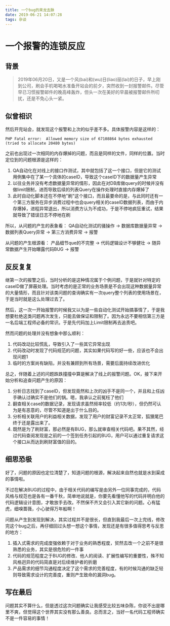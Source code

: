 ```yaml
---
title: 一个bug的来龙去脉
date: 2019-06-21 14:07:28
tags: 杂谈
---
```


# 一个报警的连锁反应

## 背景

> 2019年06月20日，又是一个风(bai)和(wu)日(liao)丽(lai)的日子，早上刚到公司，刷会手机喝喝水准备开站会的前夕，突然收到一封报警邮件。尽管早已习惯报警邮件的晚高峰轰炸，但头一次在美好的早晨被报警邮件所叨扰，还是不免心头一紧。

## 似曾相识

然后开完站会，就发现这个报警和上次的似乎差不多。具体报警内容是这样的：

```shell
PHP Fatal error:  Allowed memory size of 67108864 bytes exhausted (tried to allocate 20480 bytes)
```

之前也出现过一次相同的内存爆掉的问题，而且是同样的文件，同样的位置。当时定位到的问题根源是这样的：
1. QA自动化在对线上的接口作测试，其中就包括了这一个接口，但是它的测试用例集中在了某一个具体的caseID，导致这个caseID下的数据量产生异常
2. 以往业务并没有考虑数据量异常的情形，因此在对DB库做query的时候并没有做limit限制，进而导致后续的列表Query在操作处理时直接内存爆掉了
3. 此时自动化脚本还在不停地"刷"这个接口，而且最要命的是，与此同时还有一个第三方服务在异步消费过程中也会query相关的caseID数据列表，而由于内存爆掉，进程异常退出，所以消费方认为不成功，于是不停地疯狂重试，结果就导致了错误日志不停地在刷

所以，从问题的产生的表象看：
QA自动化测试的骚操作 -> 数据库数据量异常 -> 数据列表Query异常 -> 第三方消费异常 -> 报警

从问题的产生根源看：
产品细节que的不完整 -> 代码逻辑设计不够健壮 -> 随异常数据产生开始曝露代码BUG -> 报警

## 反反复复

继第一次的报警之后，当时分析的是这种情况属于个例问题，于是就针对特定的caseID做了屏蔽处理。当时考虑的是正常的业务场景是不会出现这种数据量异常的大量情形，而且针对该类问题的查询确实有一次query整个列表的使用场景在，于是当时就是这么处理过去了。

然后，这一次一开始报警的时候我又以为是一些自动化测试开始搞事情了，于是我想要杜绝这类问题再次发生，只能去做保证和限制了。因为永远不要相信第三方是一名后端工程师必备的常识。于是先代码加上Limit限制再去追责吧。

然而问题的处理并没有想象中那么顺利：
1. 代码改动比较慌乱，导致引入了一些其它异常出现
2. 代码改动时发现了代码规范的问题，其实如果代码写的好一些，应该也不会出现问题1
3. 临时的方案尚有缺陷，并没有兼顾到所有场景，需要后面持续改进优化

总之，伴随着上述的问题跌跌撞撞中算是解决了线上的报警问题。OK，接下来开始分析和追查问题产生的原因：
1. 分析日志找到了caseID，但发现竟然和上次的凶手不是同一个，并且和上任凶手确认过确实不是他们的锅。嗯，我承认之前冤枉了他们
2. 翻查相关case的数据记录，发现请求虽然频率较低（约1次/秒），但仍然可认为是有恶意的，尽管不知道是出于什么目的。
3. 分析相关联用户的利益相关数据，发现了用户的财富记录不太正常，狐狸尾巴终于还是露出来了。
4. 既然是为了刷财富，那必然是有BUG，那么就审查相关代码吧。果不其然，经过代码查阅发现是之前的一个签到任务引起的BUG，用户可以通过重复请求这个接口从而达到刷财富值的目的。


## 细思恐极

好了，问题的原因也定位清楚了，知道问题的根源，解决起来自然也就是水到渠成的事情啦。

不过在解决BUG的过程中，由于相关代码的编写是由另外一位同事完成的，代码风格与规范也是各有一番千秋，简单地说就是，你要先看懂他写的代码并明白他的代码逻辑设计意图，才敢放手去改。不然保不齐又会引入其它新的问题。心有猛虎，细嗅蔷薇，小心驶得万年船啊！

问题从产生到发现到解决，其实过程并不是很长，但直到我最后一次上完线，修改完这个bug之后，再仔细回过头想一想这个事情，发现还是有很多值得思考与反思的地方：
1. 插入式需求的完成度强依赖于对于业务的熟悉程度，贸然去改一个之前不是很熟悉的业务，其实是很危险的一件事
2. 代码的规范程度之于BUG的修改、他人的阅读、扩展性编写的重要性，殊不知风格迥异的代码简直是对后续维护者的折磨
3. 产品需求的细节沟通程度决定了这个需求的完善程度，有的时候沟通的缺乏轻则导致需求设计的完善度，重则产生致命的漏洞bug。

## 写在最后

问题其实不算什么，但是透过这次问题确实让我感受比较五味杂陈，你说不出是哪里不爽，但觉得这个世界其实没有那么善良。总而言之，当好一名代码工程师确实不是一件容易的事情！
